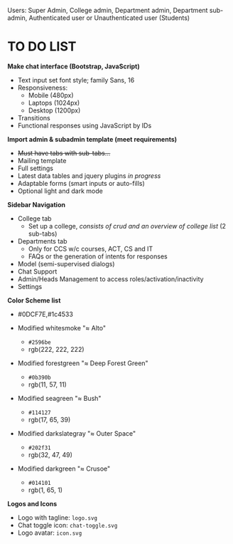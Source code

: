 Users:
  Super Admin, College admin, Department admin, Department sub-admin, Authenticated user or Unauthenticated user (Students)

<!-- Q U E U E   T A S K -->
# TO DO LIST
**Make chat interface (Bootstrap, JavaScript)**
- Text input set font style; family Sans, 16
- Responsiveness:
  - Mobile (480px)
  - Laptops (1024px)
  - Desktop (1200px)
- Transitions
- Functional responses using JavaScript by IDs

**Import admin & subadmin template (meet requirements)**
- ~~Must have tabs with sub-tabs...~~
- Mailing template
- Full settings
- Latest data tables and jquery plugins *in progress*
- Adaptable forms (smart inputs or auto-fills)
- Optional light and dark mode

**Sidebar Navigation**
- College tab
  - Set up a college, *consists of crud and an overview of college list* (2 sub-tabs)
- Departments tab
  - Only for CCS w/c courses, ACT, CS and IT
  - FAQs or the generation of intents for responses
- Model (semi-supervised dialogs)
- Chat Support
- Admin/Heads Management to access roles/activation/inactivity
- Settings



**Color Scheme list**
- #0DCF7E,#1c4533

- Modified whitesmoke "≈ Alto"
  - `#2596be`
  - rgb(222, 222, 222)
- Modified forestgreen "≈ Deep Forest Green"
  - `#0b390b`
  - rgb(11, 57, 11)
- Modified seagreen "≈ Bush"
  - `#114127`
  - rgb(17, 65, 39)
- Modified darkslategray "≈ Outer Space"
  - `#202f31`
  - rgb(32, 47, 49)
- Modified darkgreen "≈ Crusoe"
  - `#014101`
  - rgb(1, 65, 1)

**Logos and Icons**
- Logo with tagline: `logo.svg`
- Chat toggle icon: `chat-toggle.svg`
- Logo avatar: `icon.svg`